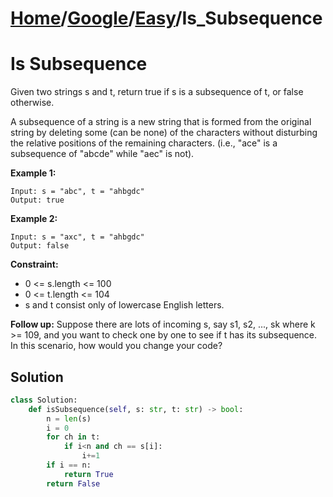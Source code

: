 # [Home](./../..)/[Google](./..)/[Easy](./)/Is_Subsequence
<h1>Is Subsequence</h1>

<p>
Given two strings s and t, return true if s is a subsequence of t, or false otherwise.
</p>
<p>
A subsequence of a string is a new string that is formed from the original string by deleting some (can be none) of the characters without disturbing the relative positions of the remaining characters. (i.e., "ace" is a subsequence of "abcde" while "aec" is not).
</p>

<b>Example 1:</b>

    Input: s = "abc", t = "ahbgdc"
    Output: true
    
<b>Example 2:</b>

    Input: s = "axc", t = "ahbgdc"
    Output: false

<b>Constraint:</b>
- 0 <= s.length <= 100
- 0 <= t.length <= 104
- s and t consist only of lowercase English letters.

<b>Follow up:</b> Suppose there are lots of incoming s, say s1, s2, ..., sk where k >= 109, and you want to check one by one to see if t has its subsequence. In this scenario, how would you change your code?

<h2>Solution</h2>

```python
class Solution:
    def isSubsequence(self, s: str, t: str) -> bool:
        n = len(s)
        i = 0
        for ch in t:
            if i<n and ch == s[i]:
                i+=1
        if i == n:
            return True
        return False
```
